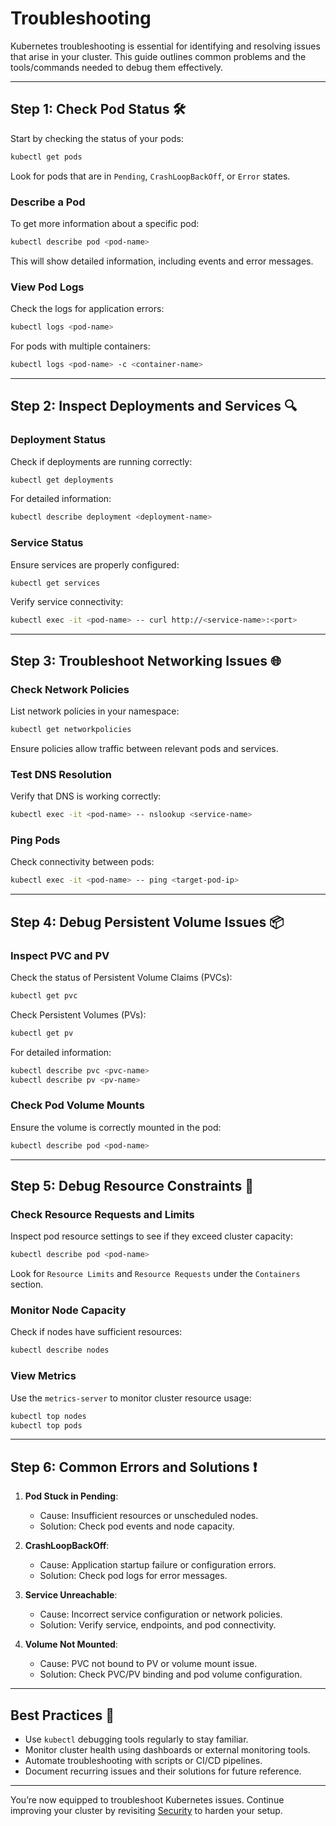 # Troubleshooting

Kubernetes troubleshooting is essential for identifying and resolving issues that arise in your cluster. This guide outlines common problems and the tools/commands needed to debug them effectively.

---

## Step 1: Check Pod Status 🛠️

Start by checking the status of your pods:

```bash
kubectl get pods
```

Look for pods that are in `Pending`, `CrashLoopBackOff`, or `Error` states.

### Describe a Pod
To get more information about a specific pod:

```bash
kubectl describe pod <pod-name>
```

This will show detailed information, including events and error messages.

### View Pod Logs
Check the logs for application errors:

```bash
kubectl logs <pod-name>
```

For pods with multiple containers:

```bash
kubectl logs <pod-name> -c <container-name>
```

---

## Step 2: Inspect Deployments and Services 🔍

### Deployment Status
Check if deployments are running correctly:

```bash
kubectl get deployments
```

For detailed information:

```bash
kubectl describe deployment <deployment-name>
```

### Service Status
Ensure services are properly configured:

```bash
kubectl get services
```

Verify service connectivity:

```bash
kubectl exec -it <pod-name> -- curl http://<service-name>:<port>
```

---

## Step 3: Troubleshoot Networking Issues 🌐

### Check Network Policies
List network policies in your namespace:

```bash
kubectl get networkpolicies
```

Ensure policies allow traffic between relevant pods and services.

### Test DNS Resolution
Verify that DNS is working correctly:

```bash
kubectl exec -it <pod-name> -- nslookup <service-name>
```

### Ping Pods
Check connectivity between pods:

```bash
kubectl exec -it <pod-name> -- ping <target-pod-ip>
```

---

## Step 4: Debug Persistent Volume Issues 📦

### Inspect PVC and PV
Check the status of Persistent Volume Claims (PVCs):

```bash
kubectl get pvc
```

Check Persistent Volumes (PVs):

```bash
kubectl get pv
```

For detailed information:

```bash
kubectl describe pvc <pvc-name>
kubectl describe pv <pv-name>
```

### Check Pod Volume Mounts
Ensure the volume is correctly mounted in the pod:

```bash
kubectl describe pod <pod-name>
```

---

## Step 5: Debug Resource Constraints 🚦

### Check Resource Requests and Limits
Inspect pod resource settings to see if they exceed cluster capacity:

```bash
kubectl describe pod <pod-name>
```

Look for `Resource Limits` and `Resource Requests` under the `Containers` section.

### Monitor Node Capacity
Check if nodes have sufficient resources:

```bash
kubectl describe nodes
```

### View Metrics
Use the `metrics-server` to monitor cluster resource usage:

```bash
kubectl top nodes
kubectl top pods
```

---

## Step 6: Common Errors and Solutions ❗

1. **Pod Stuck in Pending**:
   - Cause: Insufficient resources or unscheduled nodes.
   - Solution: Check pod events and node capacity.

2. **CrashLoopBackOff**:
   - Cause: Application startup failure or configuration errors.
   - Solution: Check pod logs for error messages.

3. **Service Unreachable**:
   - Cause: Incorrect service configuration or network policies.
   - Solution: Verify service, endpoints, and pod connectivity.

4. **Volume Not Mounted**:
   - Cause: PVC not bound to PV or volume mount issue.
   - Solution: Check PVC/PV binding and pod volume configuration.

---

## Best Practices 🧠

- Use `kubectl` debugging tools regularly to stay familiar.
- Monitor cluster health using dashboards or external monitoring tools.
- Automate troubleshooting with scripts or CI/CD pipelines.
- Document recurring issues and their solutions for future reference.

---

You’re now equipped to troubleshoot Kubernetes issues. Continue improving your cluster by revisiting [Security](security.md) to harden your setup.

